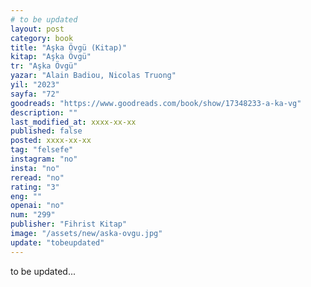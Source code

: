 ```yaml
---
# to be updated
layout: post
category: book
title: "Aşka Övgü (Kitap)"
kitap: "Aşka Övgü"
tr: "Aşka Övgü"
yazar: "Alain Badiou, Nicolas Truong"
yil: "2023"
sayfa: "72"
goodreads: "https://www.goodreads.com/book/show/17348233-a-ka-vg"
description: ""
last_modified_at: xxxx-xx-xx
published: false
posted: xxxx-xx-xx
tag: "felsefe"
instagram: "no"
insta: "no"
reread: "no"
rating: "3"
eng: ""
openai: "no"
num: "299"
publisher: "Fihrist Kitap"
image: "/assets/new/aska-ovgu.jpg"
update: "tobeupdated"
---
```


to be updated...
